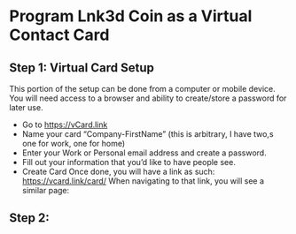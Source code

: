 # Program Lnk3d Coin as a Virtual Contact Card

## Step 1: Virtual Card Setup
This portion of the setup can be done from a computer or mobile device. You will need access to a browser and ability to create/store a password for later use. 
-	Go to https://vCard.link
-	Name your card “Company-FirstName” (this is arbitrary, I have two,s one for work, one for home)
-	Enter your Work or Personal email address and create a password. 
-	Fill out your information that you’d like to have people see. 
-	Create Card
Once done, you will have a link as such: https://vcard.link/card/
When navigating to that link, you will see a similar page: 

## Step 2: 